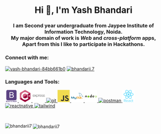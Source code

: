 <h1 align="center">Hi 👋, I'm Yash Bhandari</h1>
<h3 align="center">I am Second year undergraduate from Jaypee Institute of Information Technology, Noida. <br> My major domain of work is <i>Web</i> and <i>cross-platform</i> apps, Apart from this I like to participate in Hackathons.</h3>

<h3 align="left">Connect with me:</h3>
<p align="left">
<a href="https://linkedin.com/in/yash-bhandari-84bb661b0" target="blank"><img align="center" src="https://raw.githubusercontent.com/rahuldkjain/github-profile-readme-generator/master/src/images/icons/Social/linked-in-alt.svg" alt="yash-bhandari-84bb661b0" height="30" width="40" /></a>
<a href="https://codeforces.com/profile/bhandarii.7" target="blank"><img align="center" src="https://cdn.jsdelivr.net/npm/simple-icons@3.0.1/icons/codeforces.svg" alt="bhandarii.7" height="30" width="40" /></a>
</p>

<h3 align="left">Languages and Tools:</h3>
<p align="left"> <a href="https://getbootstrap.com" target="_blank"> <img src="https://raw.githubusercontent.com/devicons/devicon/master/icons/bootstrap/bootstrap-plain-wordmark.svg" alt="bootstrap" width="40" height="40"/> </a> <a href="https://www.w3schools.com/cpp/" target="_blank"> <img src="https://raw.githubusercontent.com/devicons/devicon/master/icons/cplusplus/cplusplus-original.svg" alt="cplusplus" width="40" height="40"/> </a> <a href="https://expressjs.com" target="_blank"> <img src="https://raw.githubusercontent.com/devicons/devicon/master/icons/express/express-original-wordmark.svg" alt="express" width="40" height="40"/> </a> <a href="https://git-scm.com/" target="_blank"> <img src="https://www.vectorlogo.zone/logos/git-scm/git-scm-icon.svg" alt="git" width="40" height="40"/> </a> <a href="https://developer.mozilla.org/en-US/docs/Web/JavaScript" target="_blank"> <img src="https://raw.githubusercontent.com/devicons/devicon/master/icons/javascript/javascript-original.svg" alt="javascript" width="40" height="40"/> </a> <a href="https://www.mysql.com/" target="_blank"> <img src="https://raw.githubusercontent.com/devicons/devicon/master/icons/mysql/mysql-original-wordmark.svg" alt="mysql" width="40" height="40"/> </a> <a href="https://nodejs.org" target="_blank"> <img src="https://raw.githubusercontent.com/devicons/devicon/master/icons/nodejs/nodejs-original-wordmark.svg" alt="nodejs" width="40" height="40"/> </a> <a href="https://postman.com" target="_blank"> <img src="https://www.vectorlogo.zone/logos/getpostman/getpostman-icon.svg" alt="postman" width="40" height="40"/> </a> <a href="https://reactjs.org/" target="_blank"> <img src="https://raw.githubusercontent.com/devicons/devicon/master/icons/react/react-original-wordmark.svg" alt="react" width="40" height="40"/> </a> <a href="https://reactnative.dev/" target="_blank"> <img src="https://reactnative.dev/img/header_logo.svg" alt="reactnative" width="40" height="40"/> </a> <a href="https://tailwindcss.com/" target="_blank"> <img src="https://www.vectorlogo.zone/logos/tailwindcss/tailwindcss-icon.svg" alt="tailwind" width="40" height="40"/> </a> <br> <br><br> </p>


<p><img height="180px" align="left" src="https://github-readme-stats.vercel.app/api/top-langs?username=bhandarii7&show_icons=true&locale=en&layout=compact" alt="bhandarii7" /></p>

<p>&nbsp;<img height="180px" align="center" src="https://github-readme-stats.vercel.app/api?username=bhandarii7&show_icons=true&locale=en" alt="bhandarii7" /></p>
